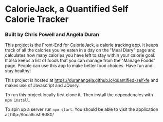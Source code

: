 # CalorieJack, a Quantified Self Calorie Tracker
### Built by Chris Powell and Angela Duran

This project is the Front-End for CalorieJack, a calorie tracking app. It keeps track of all the calories you've eaten in a day on the "Meal Diary" page and calculates how many calories you have left to stay within your calorie goal. It also keeps a list of foods that you can manage from the "Manage Foods" page. People can use this app to make better food choices. Have fun and stay healthy!

This project is hosted at https://duranangela.github.io/quantified-self-fe and makes use of Javascript and JQuery.

To run this project locally first clone it. Then install the dependencies with `npm install`.

To spin up a server run `npm start`. You should be able to visit the application at http://localhost:8080/
